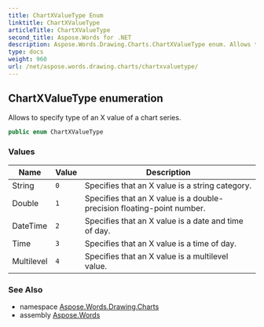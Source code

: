 ```yaml
---
title: ChartXValueType Enum
linktitle: ChartXValueType
articleTitle: ChartXValueType
second_title: Aspose.Words for .NET
description: Aspose.Words.Drawing.Charts.ChartXValueType enum. Allows to specify type of an X value of a chart series in C#.
type: docs
weight: 960
url: /net/aspose.words.drawing.charts/chartxvaluetype/
---
```

## ChartXValueType enumeration

Allows to specify type of an X value of a chart series.

```csharp
public enum ChartXValueType
```

### Values

| Name | Value | Description |
| --- | --- | --- |
| String | `0` | Specifies that an X value is a string category. |
| Double | `1` | Specifies that an X value is a double-precision floating-point number. |
| DateTime | `2` | Specifies that an X value is a date and time of day. |
| Time | `3` | Specifies that an X value is a time of day. |
| Multilevel | `4` | Specifies that an X value is a multilevel value. |

### See Also

* namespace [Aspose.Words.Drawing.Charts](../../aspose.words.drawing.charts/)
* assembly [Aspose.Words](../../)
